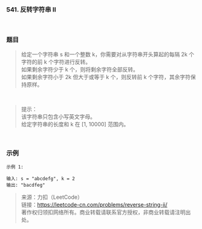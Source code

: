 ### 541. 反转字符串 II

<br>

### 题目

> 给定一个字符串 s 和一个整数 k，你需要对从字符串开头算起的每隔 2k 个字符的前 k 个字符进行反转。<br>
如果剩余字符少于 k 个，则将剩余字符全部反转。<br>
如果剩余字符小于 2k 但大于或等于 k 个，则反转前 k 个字符，其余字符保持原样。

<br>

>提示：<br>
该字符串只包含小写英文字母。<br>
给定字符串的长度和 k 在 [1, 10000] 范围内。


<br>

### 示例
```
示例 1:

输入: s = "abcdefg", k = 2
输出: "bacdfeg"
```

>来源：力扣（LeetCode）<br>
链接：https://leetcode-cn.com/problems/reverse-string-ii/<br>
著作权归领扣网络所有。商业转载请联系官方授权，非商业转载请注明出处。

<br>
